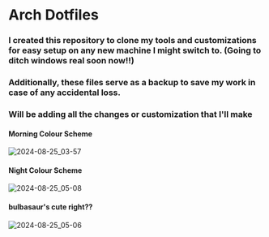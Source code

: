# Arch Dotfiles

### I created this repository to clone my tools and customizations for easy setup on any new machine I might switch to. (Going to ditch windows real soon now!!)

### Additionally, these files serve as a backup to save my work in case of any accidental loss.

### Will be adding all the changes or customization that I'll make

#### Morning Colour Scheme
![2024-08-25_03-57](https://github.com/user-attachments/assets/bc215169-3c26-4728-ae68-6787be1f614d)
#### Night Colour Scheme
![2024-08-25_05-08](https://github.com/user-attachments/assets/49c5b689-3dfe-4b78-add4-5a7158c20548)
#### bulbasaur's cute right??
![2024-08-25_05-06](https://github.com/user-attachments/assets/704fcc3f-1a78-4893-bb18-21211b7e695e)
